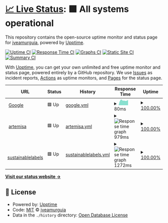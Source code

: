 # [📈 Live Status](https://demo.upptime.js.org): <!--live status--> **🟩 All systems operational**

This repository contains the open-source uptime monitor and status page for [jveamurguia](https://demo.upptime.js.org), powered by [Upptime](https://github.com/upptime/upptime).

[![Uptime CI](https://github.com/jveamurguia/upptime/workflows/Uptime%20CI/badge.svg)](https://github.com/jveamurguia/upptime/actions?query=workflow%3A%22Uptime+CI%22)
[![Response Time CI](https://github.com/jveamurguia/upptime/workflows/Response%20Time%20CI/badge.svg)](https://github.com/jveamurguia/upptime/actions?query=workflow%3A%22Response+Time+CI%22)
[![Graphs CI](https://github.com/jveamurguia/upptime/workflows/Graphs%20CI/badge.svg)](https://github.com/jveamurguia/upptime/actions?query=workflow%3A%22Graphs+CI%22)
[![Static Site CI](https://github.com/jveamurguia/upptime/workflows/Static%20Site%20CI/badge.svg)](https://github.com/jveamurguia/upptime/actions?query=workflow%3A%22Static+Site+CI%22)
[![Summary CI](https://github.com/jveamurguia/upptime/workflows/Summary%20CI/badge.svg)](https://github.com/jveamurguia/upptime/actions?query=workflow%3A%22Summary+CI%22)

With [Upptime](https://upptime.js.org), you can get your own unlimited and free uptime monitor and status page, powered entirely by a GitHub repository. We use [Issues](https://github.com/jveamurguia/upptime/issues) as incident reports, [Actions](https://github.com/jveamurguia/upptime/actions) as uptime monitors, and [Pages](https://demo.upptime.js.org) for the status page.

<!--start: status pages-->
<!-- This summary is generated by Upptime (https://github.com/upptime/upptime) -->
<!-- Do not edit this manually, your changes will be overwritten -->
<!-- prettier-ignore -->
| URL | Status | History | Response Time | Uptime |
| --- | ------ | ------- | ------------- | ------ |
| <img alt="" src="https://favicons.githubusercontent.com/www.google.com" height="13"> [Google](https://www.google.com) | 🟩 Up | [google.yml](https://github.com/jveamurguia/uptime/commits/HEAD/history/google.yml) | <details><summary><img alt="Response time graph" src="./graphs/google/response-time-week.png" height="20"> 80ms</summary><br><a href="https://jveamurguia.github.io/upptime/history/google"><img alt="Response time 80" src="https://img.shields.io/endpoint?url=https%3A%2F%2Fraw.githubusercontent.com%2Fjveamurguia%2Fuptime%2FHEAD%2Fapi%2Fgoogle%2Fresponse-time.json"></a><br><a href="https://jveamurguia.github.io/upptime/history/google"><img alt="24-hour response time 80" src="https://img.shields.io/endpoint?url=https%3A%2F%2Fraw.githubusercontent.com%2Fjveamurguia%2Fuptime%2FHEAD%2Fapi%2Fgoogle%2Fresponse-time-day.json"></a><br><a href="https://jveamurguia.github.io/upptime/history/google"><img alt="7-day response time 80" src="https://img.shields.io/endpoint?url=https%3A%2F%2Fraw.githubusercontent.com%2Fjveamurguia%2Fuptime%2FHEAD%2Fapi%2Fgoogle%2Fresponse-time-week.json"></a><br><a href="https://jveamurguia.github.io/upptime/history/google"><img alt="30-day response time 80" src="https://img.shields.io/endpoint?url=https%3A%2F%2Fraw.githubusercontent.com%2Fjveamurguia%2Fuptime%2FHEAD%2Fapi%2Fgoogle%2Fresponse-time-month.json"></a><br><a href="https://jveamurguia.github.io/upptime/history/google"><img alt="1-year response time 80" src="https://img.shields.io/endpoint?url=https%3A%2F%2Fraw.githubusercontent.com%2Fjveamurguia%2Fuptime%2FHEAD%2Fapi%2Fgoogle%2Fresponse-time-year.json"></a></details> | <details><summary><a href="https://jveamurguia.github.io/upptime/history/google">100.00%</a></summary><a href="https://jveamurguia.github.io/upptime/history/google"><img alt="All-time uptime 100.00%" src="https://img.shields.io/endpoint?url=https%3A%2F%2Fraw.githubusercontent.com%2Fjveamurguia%2Fuptime%2FHEAD%2Fapi%2Fgoogle%2Fuptime.json"></a><br><a href="https://jveamurguia.github.io/upptime/history/google"><img alt="24-hour uptime 100.00%" src="https://img.shields.io/endpoint?url=https%3A%2F%2Fraw.githubusercontent.com%2Fjveamurguia%2Fuptime%2FHEAD%2Fapi%2Fgoogle%2Fuptime-day.json"></a><br><a href="https://jveamurguia.github.io/upptime/history/google"><img alt="7-day uptime 100.00%" src="https://img.shields.io/endpoint?url=https%3A%2F%2Fraw.githubusercontent.com%2Fjveamurguia%2Fuptime%2FHEAD%2Fapi%2Fgoogle%2Fuptime-week.json"></a><br><a href="https://jveamurguia.github.io/upptime/history/google"><img alt="30-day uptime 100.00%" src="https://img.shields.io/endpoint?url=https%3A%2F%2Fraw.githubusercontent.com%2Fjveamurguia%2Fuptime%2FHEAD%2Fapi%2Fgoogle%2Fuptime-month.json"></a><br><a href="https://jveamurguia.github.io/upptime/history/google"><img alt="1-year uptime 100.00%" src="https://img.shields.io/endpoint?url=https%3A%2F%2Fraw.githubusercontent.com%2Fjveamurguia%2Fuptime%2FHEAD%2Fapi%2Fgoogle%2Fuptime-year.json"></a></details>
| <img alt="" src="https://favicons.githubusercontent.com/artemisa.itainnova.es" height="13"> [artemisa](https://artemisa.itainnova.es/health/) | 🟩 Up | [artemisa.yml](https://github.com/jveamurguia/uptime/commits/HEAD/history/artemisa.yml) | <details><summary><img alt="Response time graph" src="./graphs/artemisa/response-time-week.png" height="20"> 979ms</summary><br><a href="https://jveamurguia.github.io/upptime/history/artemisa"><img alt="Response time 979" src="https://img.shields.io/endpoint?url=https%3A%2F%2Fraw.githubusercontent.com%2Fjveamurguia%2Fuptime%2FHEAD%2Fapi%2Fartemisa%2Fresponse-time.json"></a><br><a href="https://jveamurguia.github.io/upptime/history/artemisa"><img alt="24-hour response time 993" src="https://img.shields.io/endpoint?url=https%3A%2F%2Fraw.githubusercontent.com%2Fjveamurguia%2Fuptime%2FHEAD%2Fapi%2Fartemisa%2Fresponse-time-day.json"></a><br><a href="https://jveamurguia.github.io/upptime/history/artemisa"><img alt="7-day response time 979" src="https://img.shields.io/endpoint?url=https%3A%2F%2Fraw.githubusercontent.com%2Fjveamurguia%2Fuptime%2FHEAD%2Fapi%2Fartemisa%2Fresponse-time-week.json"></a><br><a href="https://jveamurguia.github.io/upptime/history/artemisa"><img alt="30-day response time 979" src="https://img.shields.io/endpoint?url=https%3A%2F%2Fraw.githubusercontent.com%2Fjveamurguia%2Fuptime%2FHEAD%2Fapi%2Fartemisa%2Fresponse-time-month.json"></a><br><a href="https://jveamurguia.github.io/upptime/history/artemisa"><img alt="1-year response time 979" src="https://img.shields.io/endpoint?url=https%3A%2F%2Fraw.githubusercontent.com%2Fjveamurguia%2Fuptime%2FHEAD%2Fapi%2Fartemisa%2Fresponse-time-year.json"></a></details> | <details><summary><a href="https://jveamurguia.github.io/upptime/history/artemisa">100.00%</a></summary><a href="https://jveamurguia.github.io/upptime/history/artemisa"><img alt="All-time uptime 100.00%" src="https://img.shields.io/endpoint?url=https%3A%2F%2Fraw.githubusercontent.com%2Fjveamurguia%2Fuptime%2FHEAD%2Fapi%2Fartemisa%2Fuptime.json"></a><br><a href="https://jveamurguia.github.io/upptime/history/artemisa"><img alt="24-hour uptime 100.00%" src="https://img.shields.io/endpoint?url=https%3A%2F%2Fraw.githubusercontent.com%2Fjveamurguia%2Fuptime%2FHEAD%2Fapi%2Fartemisa%2Fuptime-day.json"></a><br><a href="https://jveamurguia.github.io/upptime/history/artemisa"><img alt="7-day uptime 100.00%" src="https://img.shields.io/endpoint?url=https%3A%2F%2Fraw.githubusercontent.com%2Fjveamurguia%2Fuptime%2FHEAD%2Fapi%2Fartemisa%2Fuptime-week.json"></a><br><a href="https://jveamurguia.github.io/upptime/history/artemisa"><img alt="30-day uptime 100.00%" src="https://img.shields.io/endpoint?url=https%3A%2F%2Fraw.githubusercontent.com%2Fjveamurguia%2Fuptime%2FHEAD%2Fapi%2Fartemisa%2Fuptime-month.json"></a><br><a href="https://jveamurguia.github.io/upptime/history/artemisa"><img alt="1-year uptime 100.00%" src="https://img.shields.io/endpoint?url=https%3A%2F%2Fraw.githubusercontent.com%2Fjveamurguia%2Fuptime%2FHEAD%2Fapi%2Fartemisa%2Fuptime-year.json"></a></details>
| <img alt="" src="https://favicons.githubusercontent.com/sustainablelabels.eu" height="13"> [sustainablelabels](https://sustainablelabels.eu/webpage) | 🟩 Up | [sustainablelabels.yml](https://github.com/jveamurguia/uptime/commits/HEAD/history/sustainablelabels.yml) | <details><summary><img alt="Response time graph" src="./graphs/sustainablelabels/response-time-week.png" height="20"> 1272ms</summary><br><a href="https://jveamurguia.github.io/upptime/history/sustainablelabels"><img alt="Response time 1272" src="https://img.shields.io/endpoint?url=https%3A%2F%2Fraw.githubusercontent.com%2Fjveamurguia%2Fuptime%2FHEAD%2Fapi%2Fsustainablelabels%2Fresponse-time.json"></a><br><a href="https://jveamurguia.github.io/upptime/history/sustainablelabels"><img alt="24-hour response time 1462" src="https://img.shields.io/endpoint?url=https%3A%2F%2Fraw.githubusercontent.com%2Fjveamurguia%2Fuptime%2FHEAD%2Fapi%2Fsustainablelabels%2Fresponse-time-day.json"></a><br><a href="https://jveamurguia.github.io/upptime/history/sustainablelabels"><img alt="7-day response time 1272" src="https://img.shields.io/endpoint?url=https%3A%2F%2Fraw.githubusercontent.com%2Fjveamurguia%2Fuptime%2FHEAD%2Fapi%2Fsustainablelabels%2Fresponse-time-week.json"></a><br><a href="https://jveamurguia.github.io/upptime/history/sustainablelabels"><img alt="30-day response time 1272" src="https://img.shields.io/endpoint?url=https%3A%2F%2Fraw.githubusercontent.com%2Fjveamurguia%2Fuptime%2FHEAD%2Fapi%2Fsustainablelabels%2Fresponse-time-month.json"></a><br><a href="https://jveamurguia.github.io/upptime/history/sustainablelabels"><img alt="1-year response time 1272" src="https://img.shields.io/endpoint?url=https%3A%2F%2Fraw.githubusercontent.com%2Fjveamurguia%2Fuptime%2FHEAD%2Fapi%2Fsustainablelabels%2Fresponse-time-year.json"></a></details> | <details><summary><a href="https://jveamurguia.github.io/upptime/history/sustainablelabels">100.00%</a></summary><a href="https://jveamurguia.github.io/upptime/history/sustainablelabels"><img alt="All-time uptime 100.00%" src="https://img.shields.io/endpoint?url=https%3A%2F%2Fraw.githubusercontent.com%2Fjveamurguia%2Fuptime%2FHEAD%2Fapi%2Fsustainablelabels%2Fuptime.json"></a><br><a href="https://jveamurguia.github.io/upptime/history/sustainablelabels"><img alt="24-hour uptime 100.00%" src="https://img.shields.io/endpoint?url=https%3A%2F%2Fraw.githubusercontent.com%2Fjveamurguia%2Fuptime%2FHEAD%2Fapi%2Fsustainablelabels%2Fuptime-day.json"></a><br><a href="https://jveamurguia.github.io/upptime/history/sustainablelabels"><img alt="7-day uptime 100.00%" src="https://img.shields.io/endpoint?url=https%3A%2F%2Fraw.githubusercontent.com%2Fjveamurguia%2Fuptime%2FHEAD%2Fapi%2Fsustainablelabels%2Fuptime-week.json"></a><br><a href="https://jveamurguia.github.io/upptime/history/sustainablelabels"><img alt="30-day uptime 100.00%" src="https://img.shields.io/endpoint?url=https%3A%2F%2Fraw.githubusercontent.com%2Fjveamurguia%2Fuptime%2FHEAD%2Fapi%2Fsustainablelabels%2Fuptime-month.json"></a><br><a href="https://jveamurguia.github.io/upptime/history/sustainablelabels"><img alt="1-year uptime 100.00%" src="https://img.shields.io/endpoint?url=https%3A%2F%2Fraw.githubusercontent.com%2Fjveamurguia%2Fuptime%2FHEAD%2Fapi%2Fsustainablelabels%2Fuptime-year.json"></a></details>

<!--end: status pages-->

[**Visit our status website →**](https://demo.upptime.js.org)

## 📄 License

- Powered by: [Upptime](https://github.com/upptime/upptime)
- Code: [MIT](./LICENSE) © [jveamurguia](https://demo.upptime.js.org)
- Data in the `./history` directory: [Open Database License](https://opendatacommons.org/licenses/odbl/1-0/)
